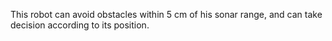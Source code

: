 This robot can avoid obstacles within 5 cm of his sonar range, and can take decision according to its position. 
